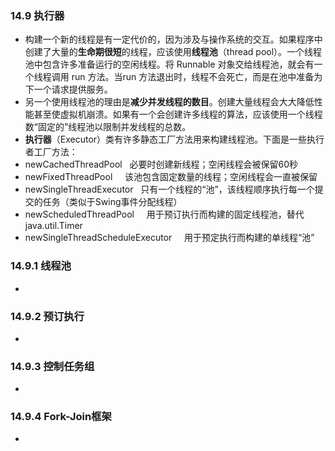 ### 14.9 执行器
- 构建一个新的线程是有一定代价的，因为涉及与操作系统的交互。如果程序中创建了大量的**生命期很短**的线程，应该使用**线程池**（thread pool）。一个线程池中包含许多准备运行的空闲线程。将 Runnable 对象交给线程池，就会有一个线程调用 run 方法。当run 方法退出时，线程不会死亡，而是在池中准备为下一个请求提供服务。
- 另一个使用线程池的理由是**减少并发线程的数目**。创建大量线程会大大降低性能甚至使虚拟机崩溃。如果有一个会创建许多线程的算法，应该使用一个线程数“固定的”线程池以限制并发线程的总数。
- **执行器**（Executor）类有许多静态工厂方法用来构建线程池。下面是一些执行者工厂方法：
- newCachedThreadPool                 必要时创建新线程；空闲线程会被保留60秒
- newFixedThreadPool                  该池包含固定数量的线程；空闲线程会一直被保留
- newSingleThreadExecutor             只有一个线程的“池”，该线程顺序执行每一个提交的任务（类似于Swing事件分配线程）
- newScheduledThreadPool              用于预订执行而构建的固定线程池，替代 java.util.Timer
- newSingleThreadScheduleExecutor     用于预定执行而构建的单线程“池”
> 
### 14.9.1 线程池
-
### 14.9.2 预订执行
-
### 14.9.3 控制任务组
-
### 14.9.4 Fork-Join框架
-
